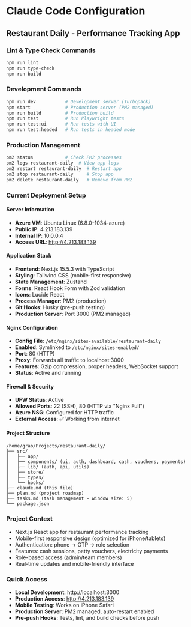 # Claude Code Configuration

## Restaurant Daily - Performance Tracking App

### Lint & Type Check Commands
```bash
npm run lint
npm run type-check
npm run build
```

### Development Commands
```bash
npm run dev           # Development server (Turbopack)
npm start             # Production server (PM2 managed)
npm run build         # Production build
npm run test          # Run Playwright tests
npm run test:ui       # Run tests with UI
npm run test:headed   # Run tests in headed mode
```

### Production Management
```bash
pm2 status            # Check PM2 processes
pm2 logs restaurant-daily  # View app logs
pm2 restart restaurant-daily  # Restart app
pm2 stop restaurant-daily     # Stop app
pm2 delete restaurant-daily   # Remove from PM2
```

### Current Deployment Setup

#### Server Information
- **Azure VM**: Ubuntu Linux (6.8.0-1034-azure)
- **Public IP**: 4.213.183.139
- **Internal IP**: 10.0.0.4
- **Access URL**: http://4.213.183.139

#### Application Stack
- **Frontend**: Next.js 15.5.3 with TypeScript
- **Styling**: Tailwind CSS (mobile-first responsive)
- **State Management**: Zustand
- **Forms**: React Hook Form with Zod validation
- **Icons**: Lucide React
- **Process Manager**: PM2 (production)
- **Git Hooks**: Husky (pre-push testing)
- **Production Server**: Port 3000 (PM2 managed)

#### Nginx Configuration
- **Config File**: `/etc/nginx/sites-available/restaurant-daily`
- **Enabled**: Symlinked to `/etc/nginx/sites-enabled/`
- **Port**: 80 (HTTP)
- **Proxy**: Forwards all traffic to localhost:3000
- **Features**: Gzip compression, proper headers, WebSocket support
- **Status**: Active and running

#### Firewall & Security
- **UFW Status**: Active
- **Allowed Ports**: 22 (SSH), 80 (HTTP via "Nginx Full")
- **Azure NSG**: Configured for HTTP traffic
- **External Access**: ✅ Working from internet

#### Project Structure
```
/home/grao/Projects/restaurant-daily/
├── src/
│   ├── app/
│   ├── components/ (ui, auth, dashboard, cash, vouchers, payments)
│   ├── lib/ (auth, api, utils)
│   ├── store/
│   ├── types/
│   └── hooks/
├── claude.md (this file)
├── plan.md (project roadmap)
├── tasks.md (task management - window size: 5)
└── package.json
```

### Project Context
- Next.js React app for restaurant performance tracking
- Mobile-first responsive design (optimized for iPhone/tablets)
- Authentication: phone → OTP → role selection
- Features: cash sessions, petty vouchers, electricity payments
- Role-based access (admin/team members)
- Real-time updates and mobile-friendly interface

### Quick Access
- **Local Development**: http://localhost:3000
- **Production Access**: http://4.213.183.139
- **Mobile Testing**: Works on iPhone Safari
- **Production Server**: PM2 managed, auto-restart enabled
- **Pre-push Hooks**: Tests, lint, and build checks before push